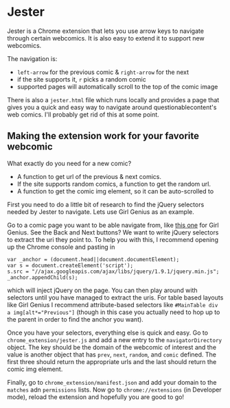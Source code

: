 Jester
======

Jester is a Chrome extension that lets you use arrow
keys to navigate through certain webcomics. It is also easy
to extend it to support new webcomics. 

The navigation is:
 * `left-arrow` for the previous comic & `right-arrow` for the next
 * if the site supports it, `r` picks a random comic
 * supported pages will automatically scroll to the top of the comic image

There is also a `jester.html` file which runs locally and
provides a page that gives you a quick and easy way to
navigate around questionablecontent's web comics. I'll
probably get rid of this at some point.

Making the extension work for your favorite webcomic
----------------------------------------------------
What exactly do you need for a new comic?
 * A function to get url of the previous & next comics.
 * If the site supports random comics, a function to get the random url.
 * A function to get the comic img element, so it can be auto-scrolled to

First you need to do a little bit of research to find the jQuery
selectors needed by Jester to navigate. Lets use Girl Genius as
an example.

Go to a comic page you want to be able navigate from, like [this
one](http://www.girlgeniusonline.com/comic.php?date=20021206) for Girl Genius.
See the Back and Next buttons? We want to write jQuery selectors to extract the
uri they point to. To help you with this, I recommend opening up the Chrome
console and pasting in

	var _anchor = (document.head||document.documentElement);
	var s = document.createElement('script');
	s.src = "//ajax.googleapis.com/ajax/libs/jquery/1.9.1/jquery.min.js";
	_anchor.appendChild(s);

which will inject jQuery on the page. You can then play around with selectors
until you have managed to extract the uris. For table based layouts like Girl
Genius I recommend attribute-based selectors like `#MainTable div a
img[alt*="Previous"]` (though in this case you actually need to hop up to the
parent in order to find the anchor you want).

Once you have your selectors, everything else is quick and easy. Go to
`chrome_extension/jester.js` and add a new entry to the `navigatorDirectory`
object. The key should be the domain of the webcomic of interest and the value
is another object that has `prev`, `next`, `random`, and `comic` defined. The
first three should return the appropriate urls and the last should return the
comic img element.

Finally, go to `chrome_extension/manifest.json` and add your domain to the
`matches` adn `permissions` lists. Now go to `chrome://extensions` (in
Developer mode), reload the extension and hopefully you are good to go!

